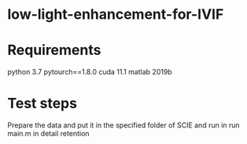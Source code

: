 # low-light-enhancement-for-IVIF
# Requirements
python 3.7
pytourch==1.8.0
cuda 11.1
matlab 2019b

# Test steps
Prepare the data and put it in the specified folder of SCIE and run in
run main.m in detail retention
